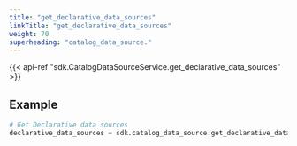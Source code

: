 ```yaml
---
title: "get_declarative_data_sources"
linkTitle: "get_declarative_data_sources"
weight: 70
superheading: "catalog_data_source."
---
```


{{< api-ref "sdk.CatalogDataSourceService.get_declarative_data_sources" >}}

## Example

```python
# Get Declarative data sources
declarative_data_sources = sdk.catalog_data_source.get_declarative_data_sources()
```
